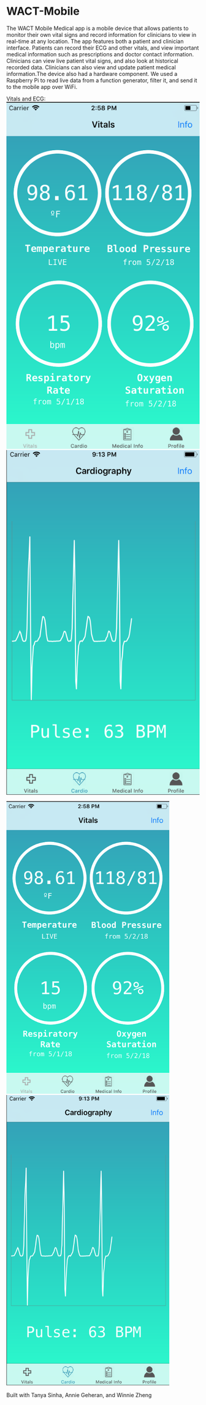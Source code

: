 # WACT-Mobile

The WACT Mobile Medical app is a mobile device that allows patients to monitor their own vital signs and record information for clinicians to view in real-time at any location. The app features both a patient and clinician interface. Patients can record their ECG and other vitals, and view important medical information such as prescriptions and doctor contact information. Clinicians can view live patient vital signs, and also look at historical recorded data. Clinicians can also view and update patient medical information.The device also had a hardware component. We used a Raspberry Pi to read live data from a function generator, filter it, and send it to the mobile app over WiFi. 

Vitals and ECG:
![alt-text-1](vitals.png "vitals") ![alt-text-2](ecg.png "ecg")

<img src="vitals.png" width="425"/> <img src="ecg.png" width="425"/> 


Built with Tanya Sinha, Annie Geheran, and Winnie Zheng

